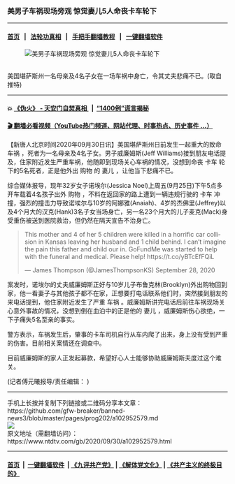 ### 美男子车祸现场旁观 惊觉妻儿5人命丧卡车轮下
------------------------

#### [首页](https://github.com/gfw-breaker/banned-news3/blob/master/README.md) &nbsp;&nbsp;|&nbsp;&nbsp; [法轮功真相](https://github.com/begood0513/basic/blob/master/README.md)  &nbsp;&nbsp;|&nbsp;&nbsp; [手把手翻墙教程](https://github.com/gfw-breaker/guides/wiki)  &nbsp;&nbsp;|&nbsp;&nbsp; [一键翻墙软件](https://github.com/gfw-breaker/nogfw/blob/master/README.md)  



<div><div class="featured_image">
 <figure>
  <img alt="美男子车祸现场旁观 惊觉妻儿5人命丧卡车轮下" src="https://i.ntdtv.com/assets/uploads/2020/09/2002009301-800x450.jpg"/>
 </figure><br/>
 <span class="caption">
  美国堪萨斯州一名母亲及4名子女在一场车祸中身亡，令其丈夫悲痛不已。(取自推特)
 </span>
</div>
</div><hr/>

#### 💥 [《伪火》 - 天安门自焚真相 ](http://158.247.195.190:10000/videos/blog/weihuo.html)&nbsp; |&nbsp; [“1400例”谎言揭秘  ](http://158.247.195.190:10000/videos/blog/jiexi1400.html)

#### [ 🎬  翻墙必看视频（YouTube热门频道、网站代理、时事热点、历史事件 ...）](https://github.com/gfw-breaker/links/blob/master/banned.md)

<div><div class="post_content" itemprop="articleBody">
 <p>
  【新唐人北京时间2020年09月30日讯】美国堪萨斯州日前发生一起重大的致命
  <ok href="https://www.ntdtv.com/gb/车祸.htm">
   车祸
  </ok>
  ，死者为一名母亲及4名子女。男子威廉姆斯(Jeff Williams)接到朋友电话提及，住家附近发生严重车祸，他随即到现场关心车祸的情况，没想到命丧
  <ok href="https://www.ntdtv.com/gb/卡车.htm">
   卡车
  </ok>
  轮下的5名死者，正是他外出
  <ok href="https://www.ntdtv.com/gb/购物.htm">
   购物
  </ok>
  的
  <ok href="https://www.ntdtv.com/gb/妻儿.htm">
   妻儿
  </ok>
  ，让他当下悲痛不已。
 </p>
 <p>
  综合媒体报导，现年32岁女子诺埃尔(Jessica Noel)上周五(9月25日)下午5点多开车载着4名孩子出外
  <ok href="https://www.ntdtv.com/gb/购物.htm">
   购物
  </ok>
  ，不料在返回家的路上遭到一辆违规行驶的
  <ok href="https://www.ntdtv.com/gb/卡车.htm">
   卡车
  </ok>
  冲撞，强烈的撞击力导致诺埃尔与10岁的阿娜雅(Anaiah)、4岁的杰佛里(Jeffrey)以及4个月大的汉克(Hank)3名子女当场身亡，另一名23个月大的儿子麦克(Mack)身受重伤被送到医院救治，但仍然在隔天宣告不治身亡。
 </p>
 <blockquote class="twitter-tweet">
  <p dir="ltr" lang="en">
   This mother and 4 of her 5 children were killed in a horrific car collision in Kansas leaving her husband and 1 child behind. I can’t imagine the pain this father and child our in. GoFundMe was started to help with the funeral and medical. Please help!
   <ok href="https://t.co/yBTcEfFQiL">
    https://t.co/yBTcEfFQiL
   </ok>
  </p>
  <p>
   — James Thompson (@JamesThompsonKS)
   <ok href="https://twitter.com/JamesThompsonKS/status/1310389829029552129?ref_src=twsrc%5Etfw">
    September 28, 2020
   </ok>
  </p>
 </blockquote>
 <p>
  <script async="" charset="utf-8" src="https://platform.twitter.com/widgets.js">
  </script>
 </p>
 <p>
  <p>
   案发时，诺埃尔的丈夫威廉姆斯正好与10岁儿子布鲁克林(Brooklyn)外出购物回到家，他一看妻子与其他孩子都不在家，正想要打电话联系他们时，突然接到朋友的来电话提到，他住家附近发生了严重
   <ok href="https://www.ntdtv.com/gb/车祸.htm">
    车祸
   </ok>
   。威廉姆斯讲完电话后前往车祸现场关心意外事故的情况，没想到倒在血泊中的正是他的
   <ok href="https://www.ntdtv.com/gb/妻儿.htm">
    妻儿
   </ok>
   ，威廉姆斯伤心欲绝，一下子痛失5名至亲的事实。
  </p>
  <p>
   警方表示，车祸发生后，肇事的卡车司机自行从车内爬了出来，身上没有受到严重的伤害。目前相关案情还在调查中。
  </p>
  <p>
   目前威廉姆斯的家人正发起募款，希望好心人士能够协助威廉姆斯夫度过这个难关。
  </p>
  <p>
   (记者傅元曦报导/责任编辑： )
  </p>
  <div class="single_ad">
  </div>
 </p>
</div>
</div>
<hr/>
手机上长按并复制下列链接或二维码分享本文章：<br/>
https://github.com/gfw-breaker/banned-news3/blob/master/pages/prog202/a102952579.md <br/>
<a href='https://github.com/gfw-breaker/banned-news3/blob/master/pages/prog202/a102952579.md'><img src='https://github.com/gfw-breaker/banned-news3/blob/master/pages/prog202/a102952579.md.png'/></a> <br/>
原文地址（需翻墙访问）：https://www.ntdtv.com/gb/2020/09/30/a102952579.html


------------------------
#### [首页](https://github.com/gfw-breaker/banned-news3/blob/master/README.md) &nbsp;|&nbsp; [一键翻墙软件](https://github.com/gfw-breaker/nogfw/blob/master/README.md) &nbsp;| [《九评共产党》](https://github.com/gfw-breaker/9ping.md/blob/master/README.md#九评之一评共产党是什么) | [《解体党文化》](https://github.com/gfw-breaker/jtdwh.md/blob/master/README.md) | [《共产主义的终极目的》](https://github.com/gfw-breaker/gczydzjmd.md/blob/master/README.md)


<img src='http://gfw-breaker.win/banned-news3/pages/prog202/a102952579.md' width='0px' height='0px'/>